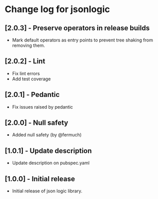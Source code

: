 # Change log for jsonlogic

## [2.0.3] - Preserve operators in release builds

* Mark default operators as entry points to prevent tree shaking from removing them.

## [2.0.2] - Lint

* Fix lint errors
* Add test coverage

## [2.0.1] - Pedantic

* Fix issues raised by pedantic

## [2.0.0] - Null safety

* Added null safety (by @fermuch)


## [1.0.1] - Update description

* Update description on pubspec.yaml


## [1.0.0] - Initial release

* Initial release of json logic library.
